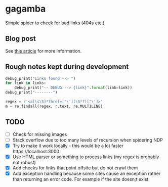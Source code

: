 # gagamba

Simple spider to check for bad links (404s etc.)

## Blog post

See [this article](https://tonys-notebook.com/articles/python-web-spider.html) for more information.

## Rough notes kept during development

``` python
debug_print("Links found --> ")
for link in links:
    debug_print("-- DEBUG --> {link}".format(link=link))
debug_print("--------")
```

``` python
regex = r'<a[\s\S]*?href=["\'](\S*?)["\']>'
m = re.findall(regex, r.text, re.MULTILINE)
```

## TODO

- [ ] Check for missing images
- [ ] Stack overflow due to too many levels of recursion when spidering NDP
- [x] Try to make it work locally - this would be a lot faster https://localhost:3000
- [x] Use HTML parser or something to process links (my regex is probably not robust)
- [x] Add checks for links that point offsite but do not crawl them
- [x] Add exception handling because some sites cause an exception rather than returning an error code. For example if the site doesn;t          exist.
